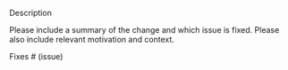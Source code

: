 
Description

Please include a summary of the change and which issue is fixed. Please also include relevant motivation and context. 

Fixes # (issue)
